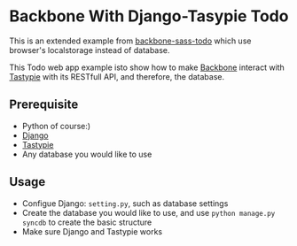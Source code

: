 # Backbone With Django-Tasypie Todo

This is an extended example from [backbone-sass-todo](http://github.com/lincank/backbone-sass-todo) which use browser's localstorage instead of database.

This Todo web app example isto show how to make [Backbone](http://documentcloud.github.com/backbone) interact with [Tastypie](http://github.com/toastdriven/django-tastypie) with its RESTfull API, and therefore, the database.

## Prerequisite
 * Python of course:)
 * [Django](djangoproject.com)
 * [Tastypie](http://github.com/toastdriven/django-tastypie)
 * Any database you would like to use
 
## Usage
 * Configue Django: `setting.py`, such as database settings
 * Create the database you would like to use, and use `python manage.py syncdb` to create the basic structure
 * Make sure Django and Tastypie works
